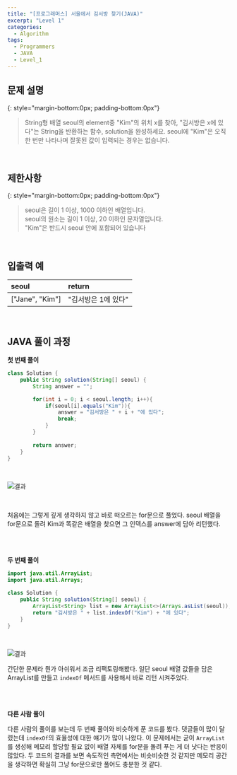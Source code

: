 ```yaml
---
title: "[프로그래머스] 서울에서 김서방 찾기(JAVA)"
excerpt: "Level 1"
categories: 
  - Algorithm
tags: 
  - Programmers
  - JAVA
  - Level_1
---
```


## 문제 설명
{: style="margin-bottom:0px; padding-bottom:0px"}

> String형 배열 seoul의 element중 "Kim"의 위치 x를 찾아, "김서방은 x에 있다"는 String을 반환하는 함수, solution을 완성하세요. seoul에 "Kim"은 오직 한 번만 나타나며 잘못된 값이 입력되는 경우는 없습니다.
<br>

## 제한사항
{: style="margin-bottom:0px; padding-bottom:0px"}
> seoul은 길이 1 이상, 1000 이하인 배열입니다.<br>
seoul의 원소는 길이 1 이상, 20 이하인 문자열입니다.<br>
"Kim"은 반드시 seoul 안에 포함되어 있습니다
<br>

## 입출력 예

|seoul|return|
|:------|:------|
|["Jane", "Kim"]|"김서방은 1에 있다"|

<br>

## JAVA 풀이 과정

**첫 번째 풀이** <br>

```java
class Solution {
    public String solution(String[] seoul) {
        String answer = "";

        for(int i = 0; i < seoul.length; i++){
            if(seoul[i].equals("Kim")){
                answer = "김서방은 " + i + "에 있다";
                break;
            }
        }
        
        return answer;
    }
}
```

<br>

![결과](https://user-images.githubusercontent.com/70805241/115238474-af967800-a158-11eb-886d-625ff1d69e8d.png)



<br>

처음에는 그렇게 깊게 생각하지 않고 바로 떠오르는 for문으로 풀었다. seoul 배열을 for문으로 돌려 Kim과 똑같은 배열을 찾으면 그 인덱스를 answer에 담아 리턴했다.



<br><br>

**두 번째 풀이** <br>

```java
import java.util.ArrayList;
import java.util.Arrays;

class Solution {
    public String solution(String[] seoul) {
        ArrayList<String> list = new ArrayList<>(Arrays.asList(seoul));
        return "김서방은 " + list.indexOf("Kim") + "에 있다";
    }
}
```
<br>

![결과](https://user-images.githubusercontent.com/70805241/115234118-a525af80-a153-11eb-9c88-770d5beebe4b.png) <br>

간단한 문제라 뭔가 아쉬워서 조금 리팩토링해봤다. 일단 seoul 배열 값들을 담은 ArrayList를 만들고 `indexOf` 메서드를 사용해서 바로 리턴 시켜주었다. 

<br><br>

**다른 사람 풀이** <br>

다른 사람의 풀이를 보는데 두 번째 풀이와 비슷하게 푼 코드를 봤다. 댓글들이 많이 달렸는데 `indexOf`의 효율성에 대한 얘기가 많이 나왔다. 이 문제에서는 굳이 `ArrayList`를 생성해 메모리 할당할 필요 없이 배열 자체를 for문을 돌려 푸는 게 더 낫다는 반응이 많았다. 두 코드의 결과를 보면 속도적인 측면에서는 비슷비슷한 것 같지만 메모리 공간을 생각하면 확실히 그냥 for문으로만 풀어도 충분한 것 같다. 

